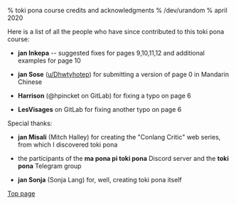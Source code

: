 % toki pona course credits and acknowledgments
% /dev/urandom
% april 2020

Here is a list of all the people who have since contributed to this toki pona
course:

* **jan Inkepa** -- suggested fixes for pages 9,10,11,12 and additional examples
  for page 10 

* **jan Sose** ([u/Dhwtyhotep](https://reddit.com/u/Dhwtyhotep)) for submitting
  a version of page 0 in Mandarin Chinese

* **Harrison** (@hpincket on GitLab) for fixing a typo on page 6

* **LesVisages** on GitLab for fixing another typo on page 6

Special thanks:

* **jan Misali** (Mitch Halley) for creating the "Conlang Critic" web series,
  from which I discovered toki pona

* the participants of the **ma pona pi toki pona** Discord server and the
  **toki pona** Telegram group

* **jan Sonja** (Sonja Lang) for, well, creating toki pona itself

[Top page](index.html)
